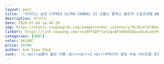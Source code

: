 ```yaml
---
layout: post 
title:  "아디다스 남성 CYPREX ULTRA SANDAL II 코뿔소 플렉스 울트라 스포츠샌들 BB5447" 
description: 아디다스  ..
date: 2020-07-04 14:44:20 
img: https://static.coupangcdn.com/image/vendor_inventory/9c20/67e74be2304ebbf533e4798f0b36334dbc873d9e5e63a71eb7e135839f50.jpg 
linkUrl: https://link.coupang.com/re/AFFSDP?lptag=AF3600438&subid=ahnPublicAsk&pageKey=55237222&itemId=192423973&vendorItemId=3975910749&traceid=V0-113-62a0bbdf365efba4 
categories: [1007] 
color: 4A148C 
price: 39700 
author: Ask View Shop 
cont:  "1.<br/>실물이 훨씬 이쁨.<br/><br/>2.<br/>찍찍이라 발등 부분 사이즈를 조절할수있어 좋음<br/>3.<br/> 시원하게 발등과 발가락이 오픈되어서 좋음.<br/><br/>고르실 때 한 치수 크게 보시는 게 좋을 듯 합니다.<br/><br/>다만 다른 브랜드는 270을 신는데 275가 딱 맞습니다.<br/><br/>발에 감기는 감촉이 좋구요<br/>상단에 벨크로가 아닌 클립 형식으로 된 고정 방식이 편리합니다.<br/><br/>일단 오래신다보면 발바닥땀차는데 미끄덩거립니다.<br/> 근데 이제품은 미끄덩거리지않아요.<br/> 이유는모르겠는데 바닥성분이 다른거입니다.<br/> 그리고 뒤끔치부분이 거칠지않아요.<br/> 가격또한착하구요.<br/> 병행빼고는 모두만점입니다<br/>좋은점 <br/>" 
---
```

